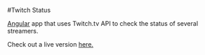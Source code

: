 #Twitch Status

[Angular](angularjs.org/) app that uses Twitch.tv API to check the status of several streamers.

Check out a live version [here.](http://templetonpr.github.io/fcc-twitch-status/)

